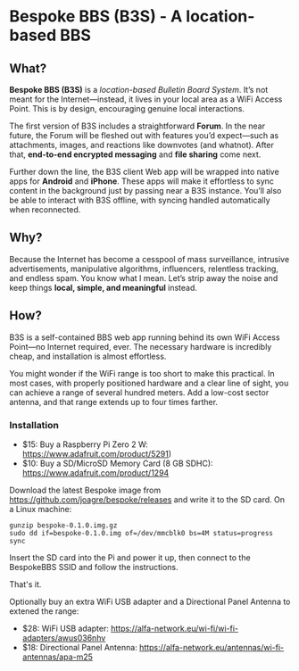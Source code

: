 # Bespoke BBS (B3S) - A location-based BBS

## What?

<b>Bespoke BBS (B3S)</b> is a <i>location-based Bulletin Board
System</i>. It’s not meant for the Internet—instead, it lives in your
local area as a WiFi Access Point. This is by design, encouraging
genuine local interactions.

The first version of B3S includes a straightforward <b>Forum</b>. In
the near future, the Forum will be fleshed out with features you’d
expect—such as attachments, images, and reactions like downvotes (and
whatnot). After that, <b>end-to-end encrypted messaging</b> and
<b>file sharing</b> come next.

Further down the line, the B3S client Web app will be wrapped into
native apps for <b>Android</b> and <b>iPhone</b>. These apps will make
it effortless to sync content in the background just by passing near a
B3S instance. You’ll also be able to interact with B3S offline, with
syncing handled automatically when reconnected.

## Why?

Because the Internet has become a cesspool of mass surveillance,
intrusive advertisements, manipulative algorithms, influencers,
relentless tracking, and endless spam. You know what I mean. Let’s
strip away the noise and keep things <b>local, simple, and
meaningful</b> instead.

## How?

B3S is a self-contained BBS web app running behind its own WiFi Access
Point—no Internet required, ever. The necessary hardware is incredibly
cheap, and installation is almost effortless.

You might wonder if the WiFi range is too short to make this
practical. In most cases, with properly positioned hardware and a
clear line of sight, you can achieve a range of several hundred
meters. Add a low-cost sector antenna, and that range extends up to
four times farther.

### Installation

* $15: Buy a Raspberry Pi Zero 2 W: https://www.adafruit.com/product/5291)
* $10: Buy a SD/MicroSD Memory Card (8 GB SDHC): https://www.adafruit.com/product/1294

Download the latest Bespoke image from
https://github.com/joagre/bespoke/releases and write it to the SD
card. On a Linux machine:

```
gunzip bespoke-0.1.0.img.gz
sudo dd if=bespoke-0.1.0.img of=/dev/mmcblk0 bs=4M status=progress
sync
```

Insert the SD card into the Pi and power it up, then connect to the
BespokeBBS SSID and follow the instructions.

That's it.

Optionally buy an extra WiFi USB adapter and a Directional Panel
Antenna to extened the range:

* $28: WiFi USB adapter: https://alfa-network.eu/wi-fi/wi-fi-adapters/awus036nhv
* $18: Directional Panel Antenna: https://alfa-network.eu/antennas/wi-fi-antennas/apa-m25
